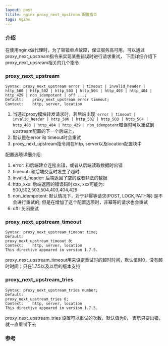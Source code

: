 ```yaml
---
layout: post
titile: nginx proxy_next_upstream 配置指令
tags: nginx
---
```


### 介绍
在使用nginx做代理时，为了容错单点故障，保证服务高可用，可以通过proxy_next_upstream指令来实现某些错误时进行请求重试，
下面详细介绍下proxy_next_upsream相关的几个指令

### proxy_next_upstream
```
Syntax: proxy_next_upstream error | timeout | invalid_header | http_500 | http_502 | http_503 | http_504 | http_403 | http_404 | http_429 | non_idempotent | off ...;
Default:    proxy_next_upstream error timeout;
Context:    http, server, location

```
1. 当通过proxy模块转发请求时，若后端出现` error | timeout | invalid_header | http_500 | http_502 | http_503 | http_504 | http_403 | http_404 | http_429 | non_idempotent`错误时可以重试到upstream配置的下一个后端上，
2. 默认是在error 和 timeout时会重试
3. proxy_next_upstream指令用在http, server以及location配置块中

配置选项详细介绍:
1. error: 和后端建立连接出错，或者从后端读取数据时出错
2. timeout: 和后端交互时发生了超时
3. invalid_header: 后端返回了空的或者非法的数据
4. http_xxx: 后端返回的错误码时xxx, xxx可能为: 500,502,503,504,403,404,429
5. non_idempotent: 默认情况下，对于非幂等请求(POST, LOCK,PATH等) 是不会进行重试的; 但是在增加了这个配置选项时，非幂等的请求也会重试
6. off: 关闭重试

### proxy_next_upstream_timeout

```
Syntax: proxy_next_upstream_timeout time;
Default:    
proxy_next_upstream_timeout 0;
Context:    http, server, location
This directive appeared in version 1.7.5.
```
proxy_next_upstream_timeout用来设定重试时的超时时间，默认值时0，没有超时时间；只在1.7.5以及以后的版本支持

### proxy_next_upstream_tries 

```
Syntax: proxy_next_upstream_tries number;
Default:    
proxy_next_upstream_tries 0;
Context:    http, server, location
This directive appeared in version 1.7.5.
```

proxy_next_upstream_tries 设置可以重试的次数，默认值为0， 表示只要出错，就一直重试下去


### 参考
[proxy_next_upstream]: http://nginx.org/en/docs/http/ngx_http_proxy_module.html#proxy_next_upstream 

